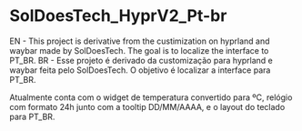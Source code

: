 # SolDoesTech_HyprV2_Pt-br

EN - This project is derivative from the custimization on hyprland and waybar made by SolDoesTech. The goal is to localize the interface to PT_BR.
BR - Esse projeto é derivado da customização para hyprland e waybar feita pelo SolDoesTech. O objetivo é localizar a interface para PT_BR. 

Atualmente conta com o widget de temperatura convertido para ºC, relógio com formato 24h junto com a tooltip DD/MM/AAAA, e o layout do teclado para PT_BR.
